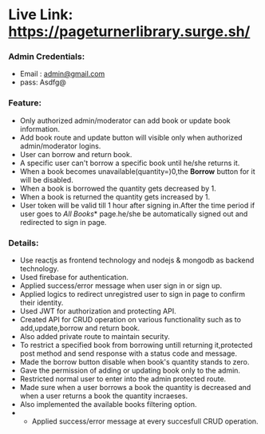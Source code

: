 # Live Link: https://pageturnerlibrary.surge.sh/
### Admin Credentials: 
  *  Email : admin@gmail.com
  *  pass: Asdfg@
### Feature:
  * Only authorized admin/moderator can add book or update book information.
  * Add book route and update button will visible only when authorized admin/moderator logins.
  * User can borrow and return book.
  * A specific user can't borrow a specific book until he/she returns it.
  * When a book becomes unavailable(quantity=)0,the **Borrow** button for it will be disabled.
  * When a book is borrowed the quantity gets decreased by 1.
  * When a book is returned the quantity gets increased by 1.
  * User token will be valid till 1 hour after signing in.After the time period if user goes to *All Books** page.he/she be automatically signed out and redirected to sign in page.

### Details:
  * Use reactjs as frontend technology and nodejs & mongodb as backend technology.
  * Used firebase for authentication.
  * Applied success/error message when user sign in or sign up.
  * Applied logics to redirect unregistred user to sign in page to confirm their identity.
  * Used JWT for authorization and protecting API.
  * Created API for CRUD operation on various functionality such as to add,update,borrow and return book.
  * Also added private route to maintain security.
  * To restrict a specified book from borrowing untill returning it,protected post method and send response with a status code and message.
  * Made the borrow button disable when book's quantity stands to zero.
  * Gave the permission of adding or updating book only to the admin.
  * Restricted normal user to enter into the admin protected route.
  * Made sure when a user borrows a book the quantity is decreased and when a user returns a book the quantity incraeses.
  * Also implemented the available books filtering option.
  * * Applied success/error message at every succesfull CRUD operation.
